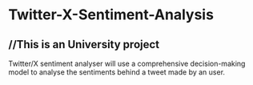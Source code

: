 # Twitter-X-Sentiment-Analysis
**//This is an University project**
-------------------------------------
Twitter/X sentiment analyser will use a comprehensive decision-making model to analyse the sentiments behind a tweet made by an user.
